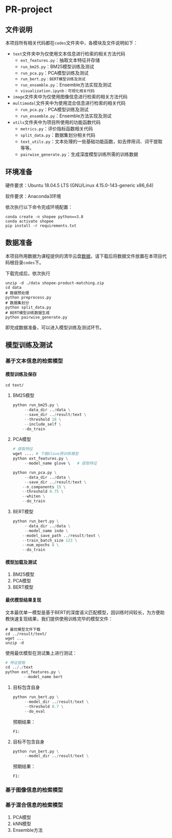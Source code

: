 # PR-project

## 文件说明

本项目所有相关代码都在`codes`文件夹中，各模块及文件说明如下：

- `text`文件夹中为仅使用文本信息进行检索的相关方法代码
  - `ext_features.py`：抽取文本特征并存储
  - `run_bm25.py`：BM25模型训练及测试
  - `run_pca.py`：PCA模型训练及测试
  - `run_bert.py：BERT模型训练及测试`
  - `run_ensemble.py`：Ensemble方法实现及测试
  - `visualization.ipynb：可视化相关代码`
- `image`文件夹中为仅使用图像信息进行检索的相关方法代码
- `multimodal`文件夹中为使用混合信息进行检索的相关代码
  - `run_pca.py`：PCA模型训练及测试
  - `run_ensemble.py`：Ensemble方法实现及测试
- `utils`文件夹中为项目所使用的功能函数代码
  - `metrics.py`：评价指标函数相关代码
  - `split_data.py`：数据集划分相关代码
  - `text_utils.py`：文本处理的一些基础功能函数，如去停用词、词干提取等等。
  - `pairwise_generate.py`：生成深度模型训练所需的训练数据

## 环境准备

硬件要求：Ubuntu 18.04.5 LTS (GNU/Linux 4.15.0-143-generic x86_64)

软件要求：Anaconda3环境

依次执行以下命令完成环境配置：

```shell
conda create -n shopee python==3.8
conda activate shopee
pip install -r requirements.txt
```

## 数据准备

本项目所用数据为课程提供的清华云盘[数据](https://cloud.tsinghua.edu.cn/f/5c7ba8c55e04478d86d9/)，请下载后将数据文件放置在本项目代码根目录`codes`下。

下载完成后，依次执行

```shell
unzip -d ./data shopee-product-matching.zip
cd data
# 数据预处理
python preprocess.py
# 数据集划分
python split_data.py
# BERT模型训练数据生成
python pairwise_generate.py
```

即完成数据准备，可以进入模型训练及测试环节。

## 模型训练及测试

### 基于文本信息的检索模型

#### 模型训练及保存

```shell
cd text/
```

1. BM25模型

   ```python
   python run_bm25.py \
   		--data_dir ../data \
   		--save_dir ../result/text \
   		--threshold 18 \
   		--include_self \
       --do_train
   ```

2. PCA模型

   ```python
   # 提取特征
   wget .... # 下载Glove预训练模型
   python ext_features.py \
   		--model_name glove \   # 提取特征
   
   python run_pca.py \
   		--data_dir ../data \
     	--save_dir ../result/text \
       --n_components 15 \
       --threshold 0.75 \
       --whiten \
       --do_train 
   ```

3. BERT模型

   ```python
   python run_bert.py \
   		--data_dir ../data \
     	--model_name indo \
       --model_save_path ../result/text \
       --train_batch_size 123 \
       --num_epochs 8 \
       --do_train
   ```

#### 模型加载及测试

1. BM25模型
2. PCA模型
3. BERT模型

#### 最优模型结果复现

文本最优单一模型是基于BERT的深度语义匹配模型，因训练时间较长，为方便助教快速复现结果，我们提供使用训练完毕的模型文件：

```shell
# 最优模型文件下载
cd ../result/text/
wget ...
unzip -d 
```
使用最优模型在测试集上进行测试：

```python
# 特征提取
cd .././text
python ext_features.py \
		--model_name bert
```

1. 目标包含自身

   ```python
   python run_bert.py \
   		--model_dir ../result/text \
     	--threshold 0.7 \
     	--do_eval
   ```

   预期结果：

   ```shell
   F1:
   ```

2. 目标不包含自身

   ```python
   python run_bert.py \
   		--model_dir ../result/text \
   ```

   预期结果：

   ```shell
   F1: 
   ```

   

### 基于图像信息的检索模型

### 基于混合信息的检索模型

1. PCA模型
2. kNN模型
3. Ensemble方法



